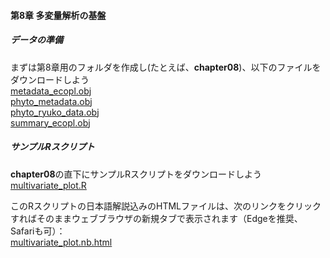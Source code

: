 #### 第8章 多変量解析の基盤
##### <b>データの準備</b>
まずは第8章用のフォルダを作成し(たとえば、<b>chapter08</b>)、以下のファイルをダウンロードしよう<br>
[metadata_ecopl.obj](../Robj/metadata_ecopl.obj)<br>
[phyto_metadata.obj](../Robj/phyto_metadata.obj)<br>
[phyto_ryuko_data.obj](../Robj/phyto_ryuko_data.obj)<br>
[summary_ecopl.obj](../Robj/summary_ecopl.obj)<br>


##### <b>サンプルRスクリプト</b>
<b>chapter08</b>の直下にサンプルRスクリプトをダウンロードしよう<br>
[multivariate_plot.R](./multivariate_plot.R)<br>

このRスクリプトの日本語解説込みのHTMLファイルは、次のリンクをクリックすればそのままウェブブラウザの新規タブで表示されます（Edgeを推奨、Safariも可）：<br>
<a href="./multivariate_plot.nb.html" target="_blank" rel="noopener noreferrer">multivariate_plot.nb.html</a><br>

